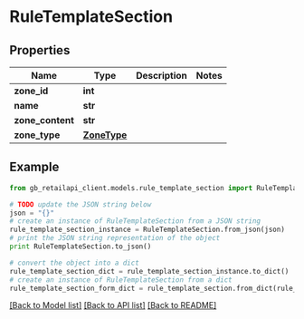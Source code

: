 # RuleTemplateSection


## Properties
Name | Type | Description | Notes
------------ | ------------- | ------------- | -------------
**zone_id** | **int** |  | 
**name** | **str** |  | 
**zone_content** | **str** |  | 
**zone_type** | [**ZoneType**](ZoneType.md) |  | 

## Example

```python
from gb_retailapi_client.models.rule_template_section import RuleTemplateSection

# TODO update the JSON string below
json = "{}"
# create an instance of RuleTemplateSection from a JSON string
rule_template_section_instance = RuleTemplateSection.from_json(json)
# print the JSON string representation of the object
print RuleTemplateSection.to_json()

# convert the object into a dict
rule_template_section_dict = rule_template_section_instance.to_dict()
# create an instance of RuleTemplateSection from a dict
rule_template_section_form_dict = rule_template_section.from_dict(rule_template_section_dict)
```
[[Back to Model list]](../README.md#documentation-for-models) [[Back to API list]](../README.md#documentation-for-api-endpoints) [[Back to README]](../README.md)


